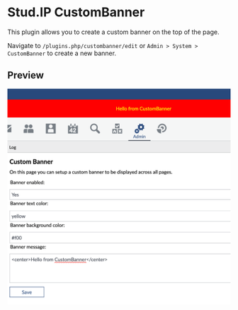 # Stud.IP CustomBanner

This plugin allows you to create a custom banner on the top of the page.

Navigate to `/plugins.php/custombanner/edit` or `Admin > System > CustomBanner` to create a new banner.

## Preview

![Preview](preview.png)
